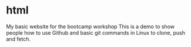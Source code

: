 # html
My basic website for the bootcamp workshop
This is a demo to show people how to use Github and basic git commands in Linux to clone, push and fetch.
